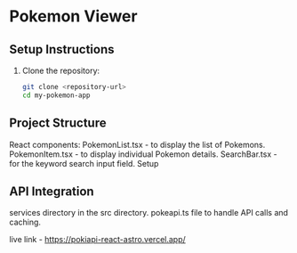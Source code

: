 

# Pokemon Viewer

## Setup Instructions

1. Clone the repository:
   ```sh
   git clone <repository-url>
   cd my-pokemon-app
   
## Project Structure

React components:
PokemonList.tsx - to display the list of Pokemons.
PokemonItem.tsx - to display individual Pokemon details.
SearchBar.tsx - for the keyword search input field.
Setup 

## API Integration
services directory in the src directory.
pokeapi.ts file to handle API calls and caching.
   
live link - https://pokiapi-react-astro.vercel.app/
